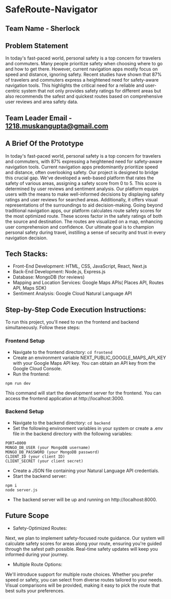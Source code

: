 # SafeRoute-Navigator

## Team Name - Sherlock

## Problem Statement 
In today's fast-paced world, personal safety is a top concern for travelers and commuters. Many people prioritize safety when choosing where to go and how to get there. However, current navigation apps mostly focus on speed and distance, ignoring safety. Recent studies have shown that 87% of travelers and commuters express a heightened need for safety-aware navigation tools. This highlights the critical need for a reliable and user-centric system that not only provides safety ratings for different areas but also recommends the safest and quickest routes based on comprehensive user reviews and area safety data.

## Team Leader Email - 1218.muskangupta@gmail.com

## A Brief Of the Prototype
In today's fast-paced world, personal safety is a top concern for travelers and commuters, with 87% expressing a heightened need for safety-aware navigation tools. Current navigation apps predominantly prioritize speed and distance, often overlooking safety.
Our project is designed to bridge this crucial gap. We've developed a web-based platform that rates the safety of various areas, assigning a safety score from 0 to 5. This score is determined by user reviews and sentiment analysis.
Our platform equips users with the means to make well-informed decisions by displaying safety ratings and user reviews for searched areas. Additionally, it offers visual representations of the surroundings to aid decision-making.
Going beyond traditional navigation apps, our platform calculates route safety scores for the most optimized route. These scores factor in the safety ratings of both the source and destination. The routes are visualized on a map, enhancing user comprehension and confidence.
Our ultimate goal is to champion personal safety during travel, instilling a sense of security and trust in every navigation decision.

## Tech Stacks:
* Front-End Development: HTML, CSS, JavaScript, React, Next.js
* Back-End Development: Node.js, Express.js
* Database: MongoDB (for reviews)
* Mapping and Location Services: Google Maps APIs( Places API, Routes API, Maps SDK)
* Sentiment Analysis: Google Cloud Natural Language API

## Step-by-Step Code Execution Instructions:
To run this project, you'll need to run the frontend and backend simultaneously. Follow these steps:

### Frontend Setup
* Navigate to the frontend directory:
``` cd frontend ```
* Create an environment variable NEXT_PUBLIC_GOOGLE_MAPS_API_KEY with your Google Maps API key. You can obtain an API key from the Google Cloud Console.
* Run the frontend:
``` npm install
npm run dev
```
This command will start the development server for the frontend. You can access the frontend application at http://localhost:3000.

### Backend Setup
* Navigate to the backend directory:
``` cd backend ```
* Set the following environment variables in your system or create a .env file in the backend directory with the following variables:

```
PORT=8000
MONGO_DB_USER (your MongoDB username)
MONGO_DB_PASSWORD (your MongoDB password)
CLIENT_ID (your client ID)
CLIENT_SECRET (your client secret)
```
* Create a JSON file containing your Natural Language API credentials.
* Start the backend server:
```
npm i
node server.js
```
* The backend server will be up and running on http://localhost:8000.
## Future Scope
* Safety-Optimized Routes:

Next, we plan to implement safety-focused route guidance. Our system will calculate safety scores for areas along your route, ensuring you're guided through the safest path possible. Real-time safety updates will keep you informed during your journey.

* Multiple Route Options:

We'll introduce support for multiple route choices. Whether you prefer speed or safety, you can select from diverse routes tailored to your needs. Visual comparisons will be provided, making it easy to pick the route that best suits your preferences.

